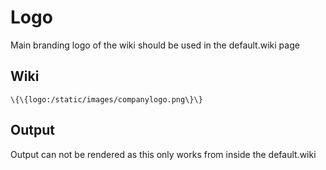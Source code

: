 Logo
====

Main branding logo of the wiki should be used in the default.wiki page

Wiki
----

```
\{\{logo:/static/images/companylogo.png\}\}
```

Output
------

Output can not be rendered as this only works from inside the
default.wiki
